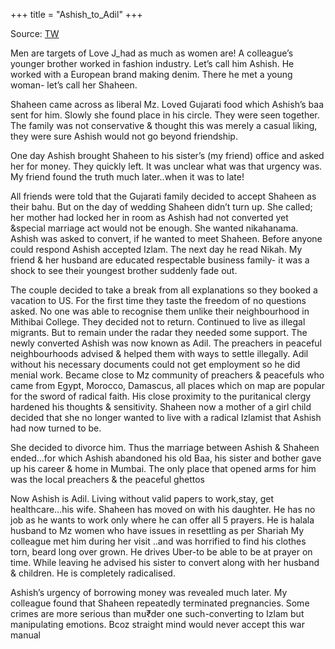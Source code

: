 +++
title = "Ashish_to_Adil"
+++

Source: [TW](https://twitter.com/GoldDusters/status/1656377780202864641)

Men are targets of Love J_had as much as women are! A colleague’s younger brother worked in fashion industry. Let’s call him Ashish. He worked with a European brand making denim. There he met a young woman- let’s call her Shaheen.

Shaheen came across as liberal Mz. Loved Gujarati food which Ashish’s baa sent for him. Slowly she found place in his circle. They were seen together. The family was not conservative & thought this was merely a casual liking, they were sure Ashish would not go beyond friendship.

One day Ashish brought Shaheen to his sister’s (my friend) office and asked her for money. They quickly left. It was unclear what was that urgency was. My friend found the truth much later..when it was to late!

All friends were told that the Gujarati family decided to accept Shaheen as their bahu. But on the day of wedding Shaheen didn’t turn up. She called; her mother had locked her in room as Ashish had not converted yet &special marriage act would not be enough. She wanted nikahanama. Ashish was asked to convert, if he wanted to meet Shaheen. Before anyone could respond Ashish accepted Izlam. The next day he read Nikah. My friend & her husband are educated respectable business family- it was a shock to see their youngest brother suddenly fade out.

The couple decided to take a break from all explanations so they booked a vacation to US. For the first time they taste the freedom of no questions asked. No one was able to recognise them unlike their neighbourhood in Mithibai College. They decided not to return. Continued to live as illegal migrants. But to remain under the radar they needed some support. The newly converted Ashish was now known as Adil. The preachers in peaceful neighbourhoods advised & helped them with ways to settle illegally. Adil without his necessary documents could not get employment so he did menial work. Became close to Mz community of preachers & peacefuls who came from Egypt, Morocco, Damascus, all places which on map are popular for the sword of radical faith. His close proximity to the puritanical clergy hardened his thoughts & sensitivity. Shaheen now a mother of a girl child decided that she no longer wanted to live with a radical Izlamist that Ashish had now turned to be.

She decided to divorce him.
Thus the marriage between Ashish & Shaheen ended…for which Ashish abandoned his old Baa, his sister and bother gave up his career & home in Mumbai. The only place that opened arms for him was the local preachers & the peaceful ghettos

Now Ashish is Adil. Living without valid papers to work,stay, get healthcare…his wife. Shaheen has moved on with his daughter. He has no job as he wants to work only where he can offer all 5 prayers. He is halala husband to Mz women who have issues in resettling as per Shariah My colleague met him during her visit ..and was horrified to find his clothes torn, beard long over grown. He drives Uber-to be able to be at prayer on time. While leaving he advised his sister to convert along with her husband & children. He is completely radicalised.

Ashish’s urgency of borrowing money was revealed much later. My colleague found that Shaheen repeatedly terminated pregnancies. Some crimes are more serious than mu₹der one such-converting to Izlam but manipulating emotions. Bcoz straight mind would never accept this war manual

